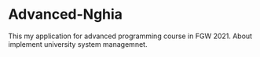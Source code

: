 # Advanced-Nghia
This my application for advanced programming course in FGW 2021. 
About implement university system managemnet.
